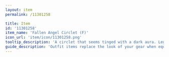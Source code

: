 ```yaml
---
layout: item
permalink: /11301258

title: Item
id: '11301258'
item_name: 'Fallen Angel Circlet (F)'
icon_url: 'item/icon/11301258.png'
tooltip_description: 'A circlet that seems tinged with a dark aura. Legend has it that it was worn by a fallen angel.'
guide_description: 'Outfit items replace the look of your gear when equipped.'
---
```

